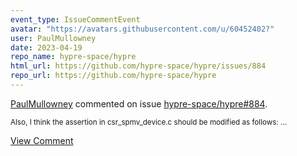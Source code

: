 ```yaml
---
event_type: IssueCommentEvent
avatar: "https://avatars.githubusercontent.com/u/60452402?"
user: PaulMullowney
date: 2023-04-19
repo_name: hypre-space/hypre
html_url: https://github.com/hypre-space/hypre/issues/884
repo_url: https://github.com/hypre-space/hypre
---
```


<a href='https://github.com/PaulMullowney' target='_blank'>PaulMullowney</a> commented on issue <a href='https://github.com/hypre-space/hypre/issues/884' target='_blank'>hypre-space/hypre#884</a>.

<small>Also, I think the assertion in csr_spmv_device.c should be modified as follows:...</small>

<a href='https://github.com/hypre-space/hypre/issues/884' target='_blank'>View Comment</a>